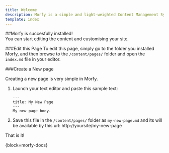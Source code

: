 ```yaml
---
title: Welcome  
description: Morfy is a simple and light-weighted Content Management System  
template: index  
---
```

##Morfy is succesfully installed!  
You can start editing the content and customising your site.

###Edit this Page
To edit this page, simply go to the folder you installed Morfy, and then browse to the `/content/pages/` folder and open the `index.md` file in your editor.

###Create a New page

Creating a new page is very simple in Morfy.  

1. Launch your text editor and paste this sample text:

    ```
    ---
    title: My New Page
    ---
    My new page body.
    ```

2. Save this file in the `/content/pages/` folder as `my-new-page.md` and its will be available by this url: http://yoursite/my-new-page

That is it!  

{block=morfy-docs}
